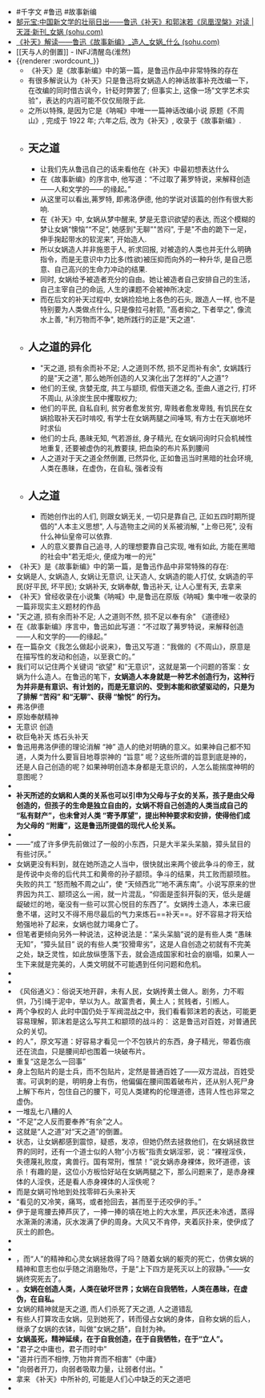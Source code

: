 - #千字文 #鲁迅 #故事新编
- [郜元宝:中国新文学的壮丽日出——鲁迅《补天》和郭沫若《凤凰涅槃》对读 | 天涯·新刊_女娲 (sohu.com)](https://www.sohu.com/a/312645833_595443)
- [《补天》解读——鲁迅《故事新编》_造人_女娲_什么 (sohu.com)](https://www.sohu.com/a/715800717_121124388)
- [[天与人的倒置]] - INFJ清醒岛(淮然)
- {{renderer :wordcount_}}
	- 《补天》是《故事新编》中的第一篇，是鲁迅作品中非常特殊的存在
	- 有很多解说认为《补天》只是鲁迅将女娲造人的神话故事补充改编一下，在改编的同时借古讽今，针砭时弊罢了; 但事实上, 这像一场"文学艺术实验"，表达的内涵可能不仅仅局限于此.
	- 之所以特殊, 是因为它是《呐喊》中唯一一篇神话改编小说 原题《不周山》, 完成于 1922 年; 六年之后, 改为《补天》, 收录于《故事新编》.
	- ## 天之道
		- 让我们先从鲁迅自己的话来看他在《补天》中最初想表达什么
		- 在《故事新编》的序言中, 他写道：“不过取了茀罗特说，来解释创造——人和文学的——的缘起。”
		- 从这里可以看出,茀罗特, 即弗洛伊德, 他的学说对该篇的创作有很大影响.
		- 在《补天》中, 女娲从梦中醒来, 梦是无意识欲望的表达, 而这个模糊的梦让女娲“懊恼”“不足”,  她感到"无聊""苦闷", 于是"不由的跪下一足，伸手掬起带水的软泥来”, 开始造人.
		- 所以女娲造人并非施恩于人, 祈求回报, 对被造的人类也并无什么明确指令，而是无意识中力比多(性欲)被压抑而向外的一种升华, 是自己愿意、自己高兴的生命力冲动的结果.
		- 同时, 女娲给予被造者充分的自由。她让被造者自己安排自己的生活，自己主宰自己的命运, 人生的课题不会被神所决定.
		- 而在后文的补天过程中, 女娲捡拾地上各色的石头, 跟造人一样, 也不是特别要为人类做点什么, 只是像拉弓射箭, "高者抑之, 下者举之", 像流水上善, "利万物而不争", 她所践行的正是"天之道".
	- ## 人之道的异化
		- "天之道, 损有余而补不足; 人之道则不然, 损不足而补有余", 女娲践行的是"天之道", 那么她所创造的人又演化出了怎样的"人之道"?
		- 他们的王侯, 贪婪无度, 共工与颛顼, 假借天道之名, 歪曲人道之行, 打坏不周山, 从涂炭生民中攫取权力;
		- 他们的平民, 自私自利, 贫穷者愈发贫穷, 卑贱者愈发卑贱, 有饥民在女娲拾取补天石时啃咬, 有学士在女娲两腿之间唾骂, 有方士在天崩地坏时求仙
		- 他们的士兵, 愚昧无知, 气若游丝, 身子精光, 在女娲问询时只会机械性地重复, 还要被虚伪的礼教要挟, 把血染的布片系到腰间
		- 人之道对于天之道全然倒置, 已然异化, 正如鲁迅当时黑暗的社会环境, 人类在愚昧，在虚伪，在自私, 强者没有
	- ## 人之道
		- 而她创作出的人们, 则跟女娲无关, 一切只是靠自己, 正如五四时期所提倡的"人本主义思想", 人与造物主之间的关系被消解, "上帝已死", 没有什么神仙皇帝可以依靠.
		- 人的意义要靠自己追寻, 人的理想要靠自己实现, 唯有如此, 方能在黑暗的社会中"若无炬火, 便成为唯一的光"
- 《补天》是《故事新编》中的第一篇，是鲁迅作品中非常特殊的存在:
- 女娲是人, 女娲造人, 女娲让无意识, 让天造人, 女娲造的能人打仗, 女娲造的平民(好平民, 坏平民); 女娲补天, 女娲奉献, 鲁迅补天, 让人心里有天, 去拿来
- 《补天》曾经收录在小说集《呐喊》中,是鲁迅在原版《呐喊》集中唯一收录的一篇非现实主义题材的作品
- "天之道, 损有余而补不足; 人之道则不然, 损不足以奉有余" 《道德经》
- 在《故事新编》序言中，鲁迅如此写道：“不过取了茀罗特说，来解释创造——人和文学的——的缘起。”
- 在一篇杂文《我怎么做起小说来》，鲁迅又写道：“我做的《不周山》，原意是在描写性的发动和创造，以至衰亡的。”
- 我们可以记住两个关键词 “欲望” 和“无意识”，这就是第一个问题的答案：女娲为什么造人。在鲁迅的笔下，**女娲造人本身就是一种艺术创造行为，这种行为并非是有意识、有计划的，而是无意识的、受到本能和欲望驱动的，只是为了排解 “苦闷” 和“无聊”、获得 “愉悦” 的行为。**
- 弗洛伊德
- 原始奉献精神
- 无意识 创造
- 砍巨龟补天 炼石头补天
- 鲁迅用弗洛伊德的理论消解 “神” 造人的绝对明确的意义。如果神自己都不知道，人类为什么要盲目地尊崇神的 “旨意” 呢？这些所谓的旨意到底是神的，还是人自己创造的呢？如果神明创造本身都是无意识的，人怎么能揣度神明的意图呢？
-
- **补天所述的女娲和人类的关系也可以引申为父母与子女的关系，孩子是由父母创造的，但孩子的生命是独立自由的，女娲不将自己创造的人类当成自己的 “私有财产”，也未曾对人类 “寄予厚望”，提出种种要求和安排，使得他们成为父母的 “附庸”，这是鲁迅所提倡的现代人伦关系。**
-
- ——“成了许多伊先前做过了一般的小东西，只是大半呆头呆脑，獐头鼠目的有些讨厌。”
- 女娲更没有料到，就在她所造之人当中，很快就出来两个彼此争斗的帝王，就是传说中炎帝的后代共工和黄帝的孙子颛顼。争斗的结果，共工败而颛顼胜。失败的共工 “怒而触不周之山”，使 “天倾西北”“地不满东南”。小说写原来的世界因为共工、颛顼这么一闹，就一片混乱，“仰面是歪斜开裂的天，低头是龌龊破烂的地，毫没有一些可以赏心悦目的东西了”。女娲抟土造人，本来已疲惫不堪，这时又不得不用尽最后的气力来炼石==补天==。好不容易才将天给勉强地补了起来，女娲也就力竭身亡了。
- 但笔者更倾向另外一种说法，这种说法是：“呆头呆脑”说的是有些人类 “愚昧无知”，“獐头鼠目” 说的有些人类“狡猾卑劣”，这是人自创造之初就有不完美之处，缺乏灵性，如此放纵堕落下去，就会造成国家和社会的崩塌，如果人一生下来就是完美的，人类文明就不可能遇到任何问题和危机。
-
-
- 《风俗通义》：俗说天地开辟，未有人民，女娲抟黄土做人。剧务，力不暇供，乃引绳于泥中，举以为人。故富贵者，黄土人；贫贱者，引縆人。
- 两个争权的人 此时中国仍处于军阀混战之中，我们看看郭沫若的表达，可能更容易理解，郭沫若是这么写共工和颛顼的战斗的：  这是鲁迅对百姓，对普通民众的关切。
- 的人”，原文写道：好容易才看见一个不包铁片的东西，身子精光，带着伤痕还在流血，只是腰间却也围着一块破布片。
- 重复“这是怎么一回事”
- 身上包贴片的是士兵，而不包贴片，定然是普通百姓了——双方混战，百姓受害。可讽刺的是，明明身上有伤，他偏偏在腰间围着破布片，还从别人死尸身上解下布片，包住自己的腰下，可见人类建构的伦理道德，违背人性也非常之虚伪。
- 一堆乱七八糟的人
- “不足”之人反而要奉养“有余”之人。
- 这就是“人之道”对“天之道”的倒置。
- 状态，让女娲都感到震惊，疑惑，发凉，但她仍然去拯救他们，在女娲拯救世界的同时，还有一个道士似的人物“小方板”指责女娲淫邪，说：“裸裎淫佚，失德蔑礼败度，禽兽行。国有常刑，惟禁！”说女娲赤身裸体，败坏道德，该杀！有趣的是，这位小方板恰好站在女娲两腿之下，那么问题来了，是赤身裸体的人淫佚，还是看人赤身裸体的人淫佚呢？
- 而是女娲可怜地到处找零碎石头来补天
- “看见的又冷笑，痛骂，或者抢回去，甚而至于还咬伊的手。”
- 伊于是弯腰去捧芦灰了，一捧一捧的填在地上的大水里，芦灰还未冷透，蒸得水澌澌的沸涌，灰水泼满了伊的周身。大风又不肯停，夹着灰扑来，使伊成了灰土的颜色。
-
-
- ，而“人”的精神和心灵女娲拯救得了吗？随着女娲的躯壳的死亡，仿佛女娲的精神和意志也似乎随之消磨殆尽，于是“上下四方是死灭以上的寂静。”——女娲终究死去了。
- 。**女娲在创造人类，人类在破坏世界；女娲在自我牺牲，人类在愚昧，在虚伪，在自私。**
- 女娲的精神就是天之道, 而人们杀死了天之道, 人之道错乱
- 有些人打算攻击女娲，见到她死了，转而侵占女娲的身体，自称女娲的后人，继承了女娲的衣钵，叫做“女娲之肠”，自封为神。
- **女娲虽死，精神延续，在于自我创造，在于自我牺牲，在于“立人”。**
- "君子之中庸也，君子而时中"
- "道并行而不相悖, 万物并育而不相害"《中庸》
- "向弱者开刀，向弱者吸取力量，让弱者付出。"
- 拿来 《补天》中所补的, 可能是人们心中缺乏的天之道吧
-